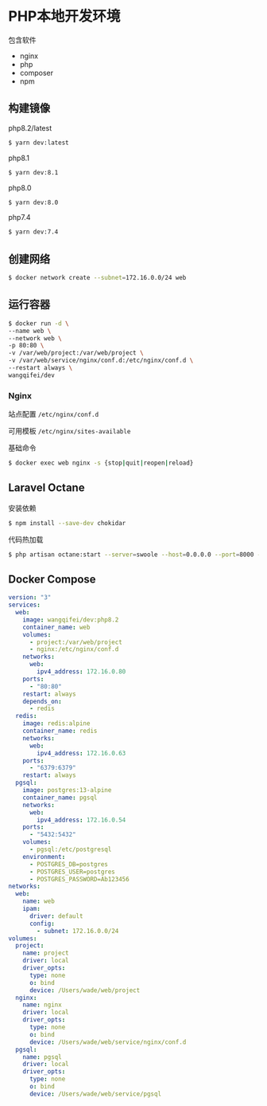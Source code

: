 # PHP本地开发环境

包含软件
- nginx
- php
- composer
- npm

## 构建镜像

php8.2/latest
```sh
$ yarn dev:latest
```

php8.1
```sh
$ yarn dev:8.1
```

php8.0
```sh
$ yarn dev:8.0
```

php7.4
```sh
$ yarn dev:7.4
```

## 创建网络

```sh
$ docker network create --subnet=172.16.0.0/24 web
```

## 运行容器

```sh
$ docker run -d \
--name web \
--network web \
-p 80:80 \
-v /var/web/project:/var/web/project \
-v /var/web/service/nginx/conf.d:/etc/nginx/conf.d \
--restart always \
wangqifei/dev
```

### Nginx

站点配置
`/etc/nginx/conf.d`

可用模板
`/etc/nginx/sites-available`

基础命令
```sh
$ docker exec web nginx -s {stop|quit|reopen|reload}
```

## Laravel Octane

安装依赖
```sh
$ npm install --save-dev chokidar
```

代码热加载
```sh
$ php artisan octane:start --server=swoole --host=0.0.0.0 --port=8000 --watch
```

## Docker Compose
```yaml
version: "3"
services:
  web:
    image: wangqifei/dev:php8.2
    container_name: web
    volumes:
      - project:/var/web/project
      - nginx:/etc/nginx/conf.d
    networks:
      web:
        ipv4_address: 172.16.0.80
    ports:
      - "80:80"
    restart: always
    depends_on:
      - redis
  redis:
    image: redis:alpine
    container_name: redis
    networks:
      web:
        ipv4_address: 172.16.0.63
    ports:
      - "6379:6379"
    restart: always
  pgsql:
    image: postgres:13-alpine
    container_name: pgsql
    networks:
      web:
        ipv4_address: 172.16.0.54
    ports:
      - "5432:5432"
    volumes:
      - pgsql:/etc/postgresql
    environment:
      - POSTGRES_DB=postgres
      - POSTGRES_USER=postgres
      - POSTGRES_PASSWORD=Ab123456
networks:
  web:
    name: web
    ipam:
      driver: default
      config:
        - subnet: 172.16.0.0/24
volumes:
  project:
    name: project
    driver: local
    driver_opts:
      type: none
      o: bind
      device: /Users/wade/web/project
  nginx:
    name: nginx
    driver: local
    driver_opts:
      type: none
      o: bind
      device: /Users/wade/web/service/nginx/conf.d
  pgsql:
    name: pgsql
    driver: local
    driver_opts:
      type: none
      o: bind
      device: /Users/wade/web/service/pgsql
```